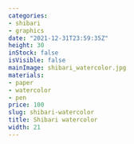 ```yaml
---
categories:
- shibari
- graphics
date: "2021-12-31T23:59:35Z"
height: 30
inStock: false
isVisible: false
mainImage: shibari_watercolor.jpg
materials:
- paper
- watercolor
- pen
price: 100
slug: shibari-watercolor
title: Shibari watercolor
width: 21
---
```


